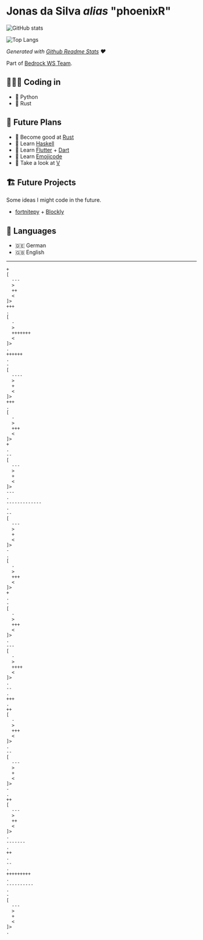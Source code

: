 # Jonas da Silva *alias* "phoenixR"

![GitHub stats](https://github-readme-stats.vercel.app/api?username=phoenixr-codes&show_icons=true&theme=dracula)

![Top Langs](https://github-readme-stats.vercel.app/api/top-langs/?username=phoenixr-codes&hide=Makefile,Batchfile&theme=dracula)

*Generated with [Github Readme Stats](https://github.com/anuraghazra/github-readme-stats) ♥️*

Part of [Bedrock WS Team](https://github.com/bedrock-ws).

## 👨🏽‍💻 Coding in

* 🐍 Python
* 🦀 Rust


## 🔮 Future Plans

* 🦀 Become good at [Rust](https://www.rust-lang.org)
* 🟰 Learn [Haskell](https://www.haskell.org)
* 🎯 Learn [Flutter](https://flutter.dev) + [Dart](https://dart.dev)
* 🍇 Learn [Emojicode](https://www.emojicode.org)
* 🦨 Take a look at [V](https://vlang.io)


## 🏗️ Future Projects

Some ideas I might code in the future.

* [fortnitepy](https://github.com/Terbau/fortnitepy) + [Blockly](https://github.com/google/blockly)


## 💬 Languages

* 🇩🇪 German
* 🇬🇧 English


---

```brainfuck
+
[
  ---
  >
  ++
  <
]>
+++
.
[
  -
  >
  +++++++
  <
]>
.
++++++
.
-
[
  ----
  >
  +
  <
]>
+++
.
[
  -
  >
  +++
  <
]>
+
.
--
[
  ---
  >
  +
  <
]>
---
.
-------------
.
--
[
  ---
  >
  +
  <
]>
-
.
[
  -
  >
  +++
  <
]>
+
.
-
[
  -
  >
  +++
  <
]>
.
---
[
  -
  >
  ++++
  <
]>
.
--
.
+++
.
++
[
  -
  >
  +++
  <
]>
.
--
[
  ---
  >
  +
  <
]>
-
.
++
[
  ---
  >
  ++
  <
]>
.
-------
.
++
.
--
.
+++++++++
.
----------
.
-
[
  ---
  >
  +
  <
]>
.
```
